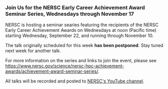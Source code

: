 ### Join Us for the NERSC Early Career Achievement Award Seminar Series, Wednesdays through November 17

NERSC is hosting a seminar searies featuring the recipients of the NERSC Early
Career Achievement Awards on Wednesdays at noon (Pacific time) starting 
Wednesday, September 22, and running through November 10.

The talk originally scheduled for this week **has been postponed**. Stay tuned 
next week for another talk.

For more information on the series and links to join the event, please see
<https://www.nersc.gov/science/nersc-hpc-achievement-awards/achievement-award-seminar-series/>.

All talks will be recorded and posted to 
[NERSC's YouTube channel](https://www.youtube.com/c/NERSCTraining-HPC).
